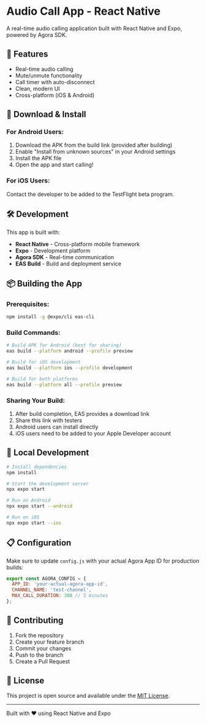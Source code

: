 # Audio Call App - React Native

A real-time audio calling application built with React Native and Expo, powered by Agora SDK.

## 🚀 Features

- Real-time audio calling
- Mute/unmute functionality
- Call timer with auto-disconnect
- Clean, modern UI
- Cross-platform (iOS & Android)

## 📱 Download & Install

### For Android Users:
1. Download the APK from the build link (provided after building)
2. Enable "Install from unknown sources" in your Android settings
3. Install the APK file
4. Open the app and start calling!

### For iOS Users:
Contact the developer to be added to the TestFlight beta program.

## 🛠 Development

This app is built with:
- **React Native** - Cross-platform mobile framework
- **Expo** - Development platform
- **Agora SDK** - Real-time communication
- **EAS Build** - Build and deployment service

## 📦 Building the App

### Prerequisites:
```bash
npm install -g @expo/cli eas-cli
```

### Build Commands:
```bash
# Build APK for Android (best for sharing)
eas build --platform android --profile preview

# Build for iOS development
eas build --platform ios --profile development

# Build for both platforms
eas build --platform all --profile preview
```

### Sharing Your Build:
1. After build completion, EAS provides a download link
2. Share this link with testers
3. Android users can install directly
4. iOS users need to be added to your Apple Developer account

## 🔧 Local Development

```bash
# Install dependencies
npm install

# Start the development server
npx expo start

# Run on Android
npx expo start --android

# Run on iOS
npx expo start --ios
```

## 📋 Configuration

Make sure to update `config.js` with your actual Agora App ID for production builds:

```javascript
export const AGORA_CONFIG = {
  APP_ID: 'your-actual-agora-app-id',
  CHANNEL_NAME: 'test-channel',
  MAX_CALL_DURATION: 300 // 5 minutes
};
```

## 🤝 Contributing

1. Fork the repository
2. Create your feature branch
3. Commit your changes
4. Push to the branch
5. Create a Pull Request

## 📄 License

This project is open source and available under the [MIT License](LICENSE).

---

Built with ❤️ using React Native and Expo
